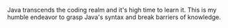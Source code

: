 Java transcends the coding realm and it's high time to learn it. This is my humble endeavor to grasp Java's syntax and break barriers of knowledge.